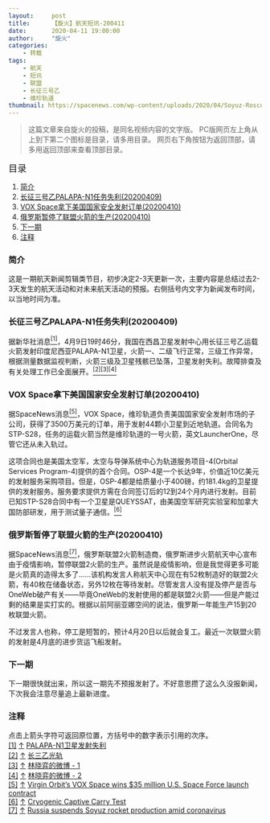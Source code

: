 ```yaml
---
layout:     post
title:      【旋火】航天短讯-200411
date:       2020-04-11 19:00:00
author:     "旋火"
categories:
    - 转载
tags:
    - 航天
    - 短讯
    - 联盟
    - 长征三号乙
    - 维珍轨道
thumbnail: https://spacenews.com/wp-content/uploads/2020/04/Soyuz-Roscosmos-photo-879x485.jpeg"
---
```

>这篇文章来自旋火的投稿，是同名视频内容的文字版。
>PC版网页左上角从上到下第二个图标是目录，请多用目录。
>网页右下角按钮为返回顶部，请多用返回顶部来查看顶部目录。

<escape><font size=4>目录</font></escape>

1. [简介](#简介)
2. [长征三号乙PALAPA-N1任务失利(20200409)](#长征三号乙PALAPA-N1任务失利-20200409)
3. [VOX Space拿下美国国家安全发射订单(20200410)](#VOX-Space拿下美国国家安全发射订单-20200410)
4. [俄罗斯暂停了联盟火箭的生产(20200410)](#俄罗斯暂停了联盟火箭的生产-20200410)
5. [下一期](#下一期)
6. [注释](#注释)

### 简介

这是一期航天新闻剪辑类节目，初步决定2-3天更新一次，主要内容是总结过去2-3天发生的航天活动和对未来航天活动的预报。右侧括号内文字为新闻发布时间，以当地时间为准。

### 长征三号乙PALAPA-N1任务失利(20200409)

据新华社消息<escape><a name = "ref_1_s" href="#ref_1_d"><sup>[1]</sup></a></escape>，4月9日19时46分，我国在西昌卫星发射中心用长征三号乙运载火箭发射印度尼西亚PALAPA-N1卫星，火箭一、二级飞行正常，三级工作异常，根据测量数据监视判断，火箭三级及卫星残骸已坠落，卫星发射失利。故障排查及有关处理工作已全面展开。<escape><a name = "ref_2_s" href="#ref_2_d"><sup>[2]</sup></a><a name = "ref_3_s" href="#ref_3_d"><sup>[3]</sup></a><a name = "ref_4_s" href="#ref_4_d"><sup>[4]</sup></a></escape>

### VOX Space拿下美国国家安全发射订单(20200410)

据SpaceNews消息<escape><a name = "ref_5_s" href="#ref_5_d"><sup>[5]</sup></a></escape>，VOX Space，维珍轨道负责美国国家安全发射市场的子公司，获得了3500万美元的订单，用于发射44颗小卫星到近地轨道。合同名为STP-S28，任务的运载火箭当然是维珍轨道的一号火箭，英文LauncherOne，尽管它还从未入轨过。

这项合同也是美国太空军，太空与导弹系统中心为轨道服务项目-4(Orbital Services Program-4)提供的首个合同。OSP-4是一个长达9年，价值近10亿美元的发射服务采购项目。但是，OSP-4都是给质量小于400磅，约181.4kg的卫星提供的发射服务。服务要求提供方需在合同签订后的12到24个月内进行发射。目前已知STP-S28合同中有一个卫星是QUEYSSAT，由美国空军研究实验室和加拿大国防部研发，用于测试量子通信。<escape><a name = "ref_6_s" href="#ref_6_d"><sup>[6]</sup></a></escape>

### 俄罗斯暂停了联盟火箭的生产(20200410)

据SpaceNews消息<escape><a name = "ref_7_s" href="#ref_7_d"><sup>[7]</sup></a></escape>，俄罗斯联盟2火箭制造商，俄罗斯进步火箭航天中心宣布由于疫情影响，暂停联盟2火箭的生产。虽然说是疫情影响，但是我觉得更多可能是火箭真的造得太多了……该机构发言人称航天中心现在有52枚制造好的联盟2火箭，有40枚在储备状态，另外12枚在等待发射。尽管发言人没有提及停产是否与OneWeb破产有关——毕竟OneWeb的发射使用的都是联盟2火箭——但是产能过剩的结果是实打实的。根据以前阿丽亚娜空间的说法，俄罗斯一年能生产15到20枚联盟火箭。

不过发言人也称，停工是短暂的，预计4月20日以后就会复工。最近一次联盟火箭的发射是4月底的进步货运飞船发射。

### 下一期

下一期很快就出来，所以这一期先不预报发射了。不好意思攒了这么久没报新闻，下次我会注意尽量追上最新进度。

### 注释

点击上箭头字符可返回原位置，方括号中的数字表示引用的次序。
<escape></br><a name = "ref_1_d" href = "#ref_1_d">[1]</a></escape> <escape><a href = "#ref_1_s">↑</a></escape> <escape><a href = "http://www.xinhuanet.com/2020-04/09/c_1125834989.htm">
PALAPA-N1卫星发射失利</a></br><a name = "ref_2_d" href = "#ref_2_d">[2]</a></escape> <escape><a href = "#ref_2_s">↑</a></escape> <escape><a href = "http://9ifly.cn/thread-89280-14-1.html">
长三乙光轨</a></br><a name = "ref_3_d" href = "#ref_3_d">[3]</a></escape> <escape><a href = "#ref_3_s">↑</a></escape> <escape><a href = "http://weibo.com/3279752321/ICyDInSnk">
林晓弈的微博 - 1</a></br><a name = "ref_4_d" href = "#ref_4_d">[4]</a></escape> <escape><a href = "#ref_4_s">↑</a></escape> <escape><a href = "http://weibo.com/3279752321/ICyuwDWvi">
林晓弈的微博 - 2</a></br><a name = "ref_5_d" href = "#ref_5_d">[5]</a></escape> <escape><a href = "#ref_5_s">↑</a></escape> <escape><a href = "https://spacenews.com/virgin-orbits-vox-space-wins-35-million-u-s-space-force-launch-contract/">
Virgin Orbit’s VOX Space wins $35 million U.S. Space Force launch contract</a></br><a name = "ref_6_d" href = "#ref_6_d">[6]</a></escape> <escape><a href = "#ref_6_s">↑</a></escape> <escape><a href = "https://youtu.be/U7uNxrrlDoo">
Cryogenic Captive Carry Test</a></br><a name = "ref_7_d" href = "#ref_7_d">[7]</a></escape> <escape><a href = "#ref_7_s">↑</a></escape> <escape><a href = "https://spacenews.com/russia-suspends-soyuz-rocket-production-amid-coronavirus/">
Russia suspends Soyuz rocket production amid coronavirus</a></escape>